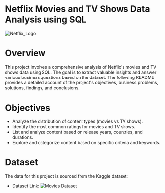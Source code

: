    # Netflix Movies and TV Shows Data Analysis using SQL

![Netflix_Logo](https://github.com/PuneetSingh14/SQL-Projects/blob/main/logo.png)

# Overview
This project involves a comprehensive analysis of Netflix's movies and TV shows data using SQL. The goal is to extract valuable insights and answer various business questions based on the dataset. The following README provides a detailed account of the project's objectives, business problems, solutions, findings, and conclusions.

# Objectives
- Analyze the distribution of content types (movies vs TV shows).
- Identify the most common ratings for movies and TV shows.
- List and analyze content based on release years, countries, and durations.
- Explore and categorize content based on specific criteria and keywords.

# Dataset
The data for this project is sourced from the Kaggle dataset:

- Dataset Link: ![Movies Dataset](https://www.kaggle.com/datasets/shivamb/netflix-shows?resource=download)
